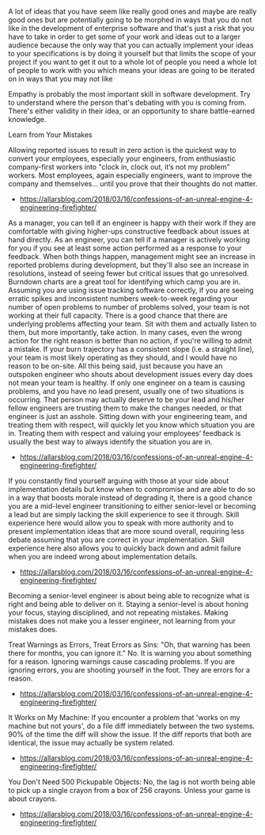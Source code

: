 A lot of ideas that you have seem like really good ones and maybe are really good ones but are potentially going to be morphed in ways that you do not like in the development of enterprise software and that's just a risk that you have to take in order to get some of your work and ideas out to a larger audience because the only way that you can actually implement your ideas to your specifications is by doing it yourself but that limits the scope of your project if you want to get it out to a whole lot of people you need a whole lot of people to work with you which means your ideas are going to be iterated on in ways that you may not like

Empathy is probably the most important skill in software development. Try to understand where the person that's debating with you is coming from. There's either validity in their idea, or an opportunity to share battle-earned knowledge.

Learn from Your Mistakes

Allowing reported issues to result in zero action is the quickest way to convert your employees, especially your engineers, from enthusiastic company-first workers into "clock in, clock out, it’s not my problem" workers. Most employees, again especially engineers, want to improve the company and themselves… until you prove that their thoughts do not matter.
- https://allarsblog.com/2018/03/16/confessions-of-an-unreal-engine-4-engineering-firefighter/

As a manager, you can tell if an engineer is happy with their work if they are comfortable with giving higher-ups constructive feedback about issues at hand directly. As an engineer, you can tell if a manager is actively working for you if you see at least some action performed as a response to your feedback. When both things happen, management might see an increase in reported problems during development, but they'll also see an increase in resolutions, instead of seeing fewer but critical issues that go unresolved. Burndown charts are a great tool for identifying which camp you are in. Assuming you are using issue tracking software correctly, if you are seeing erratic spikes and inconsistent numbers week-to-week regarding your number of open problems to number of problems solved, your team is not working at their full capacity. There is a good chance that there are underlying problems affecting your team. Sit with them and actually listen to them, but more importantly, take action. In many cases, even the wrong action for the right reason is better than no action, if you're willing to admit a mistake. If your burn trajectory has a consistent slope (i.e. a straight line), your team is most likely operating as they should, and I would have no reason to be on-site.
All this being said, just because you have an outspoken engineer who shouts about development issues every day does not mean your team is healthy. If only one engineer on a team is causing problems, and you have no lead present, usually one of two situations is occurring. That person may actually deserve to be your lead and his/her fellow engineers are trusting them to make the changes needed, or that engineer is just an asshole. Sitting down with your engineering team, and treating them with respect, will quickly let you know which situation you are in. Treating them with respect and valuing your employees’ feedback is usually the best way to always identify the situation you are in.
- https://allarsblog.com/2018/03/16/confessions-of-an-unreal-engine-4-engineering-firefighter/

If you constantly find yourself arguing with those at your side about implementation details but know when to compromise and are able to do so in a way that boosts morale instead of degrading it, there is a good chance you are a mid-level engineer transitioning to either senior-level or becoming a lead but are simply lacking the skill experience to see it through. Skill experience here would allow you to speak with more authority and to present implementation ideas that are more sound overall, requiring less debate assuming that you are correct in your implementation. Skill experience here also allows you to quickly back down and admit failure when you are indeed wrong about implementation details.
- https://allarsblog.com/2018/03/16/confessions-of-an-unreal-engine-4-engineering-firefighter/

Becoming a senior-level engineer is about being able to recognize what is right and being able to deliver on it. Staying a senior-level is about honing your focus, staying disciplined, and not repeating mistakes. Making mistakes does not make you a lesser engineer, not learning from your mistakes does.

Treat Warnings as Errors, Treat Errors as Sins: "Oh, that warning has been there for months, you can ignore it." No. It is warning you about something for a reason. Ignoring warnings cause cascading problems. If you are ignoring errors, you are shooting yourself in the foot. They are errors for a reason.
- https://allarsblog.com/2018/03/16/confessions-of-an-unreal-engine-4-engineering-firefighter/

It Works on My Machine: If you encounter a problem that 'works on my machine but not yours', do a file diff immediately between the two systems. 90% of the time the diff will show the issue. If the diff reports that both are identical, the issue may actually be system related.
- https://allarsblog.com/2018/03/16/confessions-of-an-unreal-engine-4-engineering-firefighter/

You Don't Need 500 Pickupable Objects: No, the lag is not worth being able to pick up a single crayon from a box of 256 crayons. Unless your game is about crayons.
- https://allarsblog.com/2018/03/16/confessions-of-an-unreal-engine-4-engineering-firefighter/

